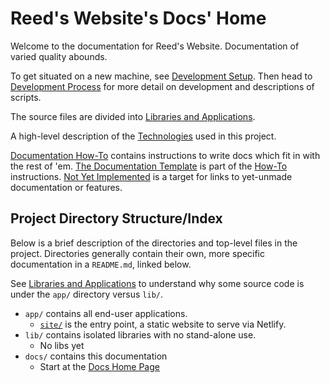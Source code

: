 # Reed's Website's Docs' Home

Welcome to the documentation for Reed's Website. Documentation of varied quality abounds.

To get situated on a new machine, see [Development Setup](dev-setup.md). Then head to [Development Process](dev-process.md) for more detail on development and descriptions of scripts.

The source files are divided into [Libraries and Applications](architecture-libs-and-apps.md).

A high-level description of the [Technologies](technology.md) used in this project.

[Documentation How-To](docs-how-to.md) contains instructions to write docs which fit in with the rest of 'em. [The Documentation Template](docs-template.md) is part of the [How-To](docs-how-to.md) instructions. [Not Yet Implemented](docs-not-yet-implemented.md) is a target for links to yet-unmade documentation or features.

## Project Directory Structure/Index

Below is a brief description of the directories and top-level files in the project. Directories generally contain their own, more specific documentation in a `README.md`, linked below.

See [Libraries and Applications](architecture-libs-and-apps.md) to understand why some source code is under the `app/` directory versus `lib/`.

- `app/` contains all end-user applications.
  - [`site/`](../app/site/README.md) is the entry point, a static website to serve via Netlify.
- `lib/` contains isolated libraries with no stand-alone use.
  - No libs yet
- `docs/` contains this documentation
  - Start at the [Docs Home Page](README.md)
